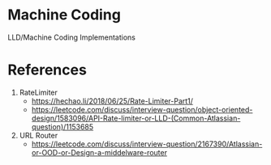 # Machine Coding
LLD/Machine Coding Implementations

# References

1. RateLimiter
    - https://hechao.li/2018/06/25/Rate-Limiter-Part1/
    - https://leetcode.com/discuss/interview-question/object-oriented-design/1583096/API-Rate-limiter-or-LLD-(Common-Atlassian-question)/1153685
2. URL Router
    - https://leetcode.com/discuss/interview-question/2167390/Atlassian-or-OOD-or-Design-a-middelware-router
